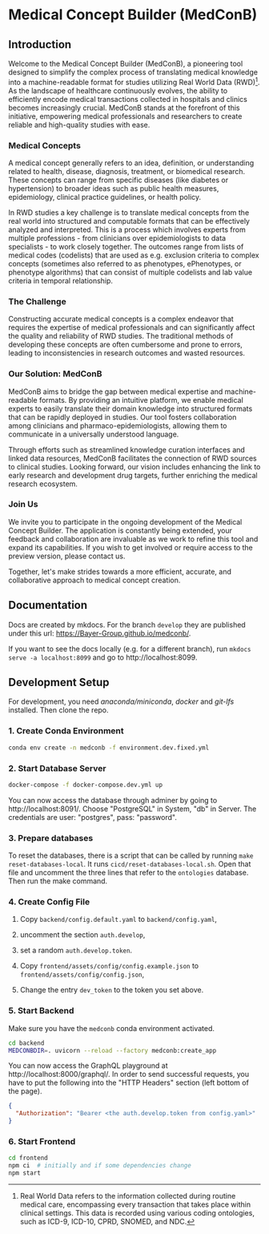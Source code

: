 # Medical Concept Builder (MedConB)

## Introduction

Welcome to the Medical Concept Builder (MedConB), a pioneering tool designed to simplify the complex process of translating medical knowledge into a machine-readable format for studies utilizing Real World Data (RWD)[^1]. As the landscape of healthcare continuously evolves, the ability to efficiently encode medical transactions collected in hospitals and clinics becomes increasingly crucial. MedConB stands at the forefront of this initiative, empowering medical professionals and researchers to create reliable and high-quality studies with ease.

### Medical Concepts

A medical concept generally refers to an idea, definition, or understanding related to health, disease, diagnosis, treatment, or biomedical research. These concepts can range from specific diseases (like diabetes or hypertension) to broader ideas such as public health measures, epidemiology, clinical practice guidelines, or health policy.

In RWD studies a key challenge is to translate medical concepts from the real world into structured and computable formats that can be effectively analyzed and interpreted. This is a process which involves experts from multiple professions - from clinicians over epidemiologists to data specialists - to work closely together. The outcomes range from lists of medical codes (codelists) that are used as e.g. exclusion criteria to complex concepts (sometimes also referred to as phenotypes, ePhenotypes, or phenotype algorithms) that can consist of multiple codelists and lab value criteria in temporal relationship.

[^1]: Real World Data refers to the information collected during routine medical care, encompassing every transaction that takes place within clinical settings. This data is recorded using various coding ontologies, such as ICD-9, ICD-10, CPRD, SNOMED, and NDC.

### The Challenge

Constructing accurate medical concepts is a complex endeavor that requires the expertise of medical professionals and can significantly affect the quality and reliability of RWD studies. The traditional methods of developing these concepts are often cumbersome and prone to errors, leading to inconsistencies in research outcomes and wasted resources.

### Our Solution: MedConB

MedConB aims to bridge the gap between medical expertise and machine-readable formats. By providing an intuitive platform, we enable medical experts to easily translate their domain knowledge into structured formats that can be rapidly deployed in studies. Our tool fosters collaboration among clinicians and pharmaco-epidemiologists, allowing them to communicate in a universally understood language.

Through efforts such as streamlined knowledge curation interfaces and linked data resources, MedConB facilitates the connection of RWD sources to clinical studies. Looking forward, our vision includes enhancing the link to early research and development drug targets, further enriching the medical research ecosystem.

### Join Us

We invite you to participate in the ongoing development of the Medical Concept Builder. The application is constantly being extended, your feedback and collaboration are invaluable as we work to refine this tool and expand its capabilities. If you wish to get involved or require access to the preview version, please contact us.

Together, let's make strides towards a more efficient, accurate, and collaborative approach to medical concept creation.

## Documentation

Docs are created by mkdocs. For the branch `develop` they are published under this url: https://Bayer-Group.github.io/medconb/.

If you want to see the docs locally (e.g. for a different branch), run `mkdocs serve -a localhost:8099` and go to http://localhost:8099.

## Development Setup

For development, you need _anaconda/miniconda_, _docker_ and _git-lfs_ installed. Then clone the repo.

### 1. Create Conda Environment

```bash
conda env create -n medconb -f environment.dev.fixed.yml
```

### 2. Start Database Server

```bash
docker-compose -f docker-compose.dev.yml up
```

You can now access the database through adminer by going to http://localhost:8091/.
Choose "PostgreSQL" in System, "db" in Server. The credentials are user: "postgres", pass: "password".

### 3. Prepare databases

To reset the databases, there is a script that can be called by running `make reset-databases-local`.
It runs `cicd/reset-databases-local.sh`. Open that file and uncomment the three lines that refer to the `ontologies` database.
Then run the make command.

### 4. Create Config File

1. Copy `backend/config.default.yaml` to `backend/config.yaml`,
2. uncomment the section `auth.develop`,
3. set a random `auth.develop.token`.

4. Copy `frontend/assets/config/config.example.json` to `frontend/assets/config/config.json`,
5. Change the entry `dev_token` to the token you set above.

### 5. Start Backend

Make sure you have the `medconb` conda environment activated.

```bash
cd backend
MEDCONBDIR=. uvicorn --reload --factory medconb:create_app
```

You can now access the GraphQL playground at http://localhost:8000/graphql/. In order to send successful requests, you have to put the following into the "HTTP Headers" section (left bottom of the page).

```json
{
  "Authorization": "Bearer <the auth.develop.token from config.yaml>"
}
```

### 6. Start Frontend

```bash
cd frontend
npm ci  # initially and if some dependencies change
npm start
```
